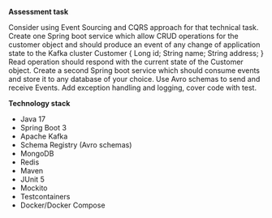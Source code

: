 **Assessment task**


Consider using Event Sourcing and CQRS approach for that technical task.
Create one Spring boot service which allow CRUD operations for the customer object and should produce an event of any change of application state to the Kafka cluster Customer { Long id; String name; String address; } Read operation should respond with the current state of the Customer object. 
Create a second Spring boot service which should consume events and store it to any database of your choice.
Use Avro schemas to send and receive Events.
Add exception handling and logging, cover code with test.

**Technology stack**
- Java 17
- Spring Boot 3
- Apache Kafka
- Schema Registry (Avro schemas)
- MongoDB
- Redis
- Maven
- JUnit 5
- Mockito
- Testcontainers
- Docker/Docker Compose
